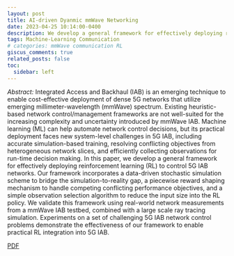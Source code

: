 ```yaml
---
layout: post
title: AI-driven Dyanmic mmWave Networking
date: 2023-04-25 10:14:00-0400
description: We develop a general framework for effectively deploying reinforcement learning (RL) to control 5G mmWave IAB networks.
tags: Machine-Learning Communication
# categories: mmWave communication RL
giscus_comments: true
related_posts: false
toc:
  sidebar: left
---
```


_Abstract:_ Integrated Access and Backhaul (IAB) is an emerging technique to enable cost-effective deployment of dense 5G networks that utilize emerging millimeter-wavelength (mmWave) spectrum. Existing heuristic-based network control/management frameworks are not well-suited for the increasing complexity and uncertainty introduced by mmWave IAB. Machine learning (ML) can help automate network control decisions, but its practical deployment faces new system-level challenges in 5G IAB, including accurate simulation-based training, resolving conflicting objectives from heterogeneous network slices, and efficiently collecting observations for run-time decision making. In this paper, we develop a general framework for effectively deploying reinforcement learning (RL) to control 5G IAB networks. Our framework incorporates a data-driven stochastic simulation scheme to bridge the simulation-to-reality gap, a piecewise reward shaping mechanism to handle competing conflicting performance objectives, and a simple observation selection algorithm to reduce the input size into the RL policy. We validate this framework using real-world network measurements from a mmWave IAB testbed, combined with a large scale ray tracing simulation. Experiments on a set of challenging 5G IAB network control problems demonstrate the effectiveness of our framework to enable practical RL integration into 5G IAB.

[PDF](https://warrenzha.github.io/assets/pdf/AIdriven_Dynamic_MillimeterWave_Mesh.pdf)